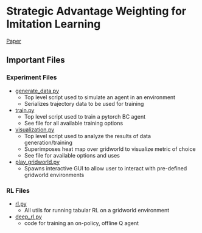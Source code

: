# Strategic Advantage Weighting for Imitation Learning

[Paper](https://drive.google.com/file/d/1Mr-gTc1Xu1PQNzG7JO23XxnQb6WXsQ9F/view?usp=sharing)

## Important Files


### Experiment Files

* [generate_data.py](./generate_data.py)
  * Top level script used to simulate an agent in an environment
  * Serializes trajectory data to be used for training
* [train.py](./train.py)
  * Top level script used to train a pytorch BC agent
  * See file for all available training options
* [visualization.py](./visualization.py)
  * Top level script used to analyze the results of data generation/training
  * Superimposes heat map over gridworld to visualize metric of choice
  * See file for available options and uses
* [play_gridworld.py](./play_gridworld.py)
  * Spawns interactive GUI to allow user to interact with pre-defined gridworld environments


### RL Files
* [rl.py](rl.py)
  * All utils for running tabular RL on a gridworld environment
* [deep_rl.py](./deep_rl.py)
  * code for training an on-policy, offline Q agent

